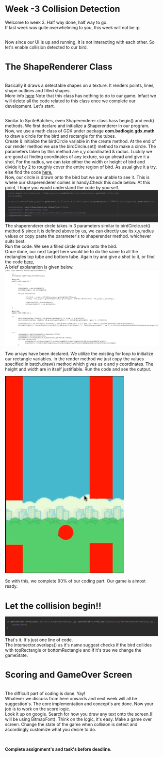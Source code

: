 <h1>Week -3 Collision Detection </h1>
Welcome to week 3. Half way done, half way to go.<br>
If last week was quite overwhelming to you, this week will not be :p<br>
<br>

Now since our UI is up and running, it is not interacting with each other.
So let's enable collision detected to our bird.

<h1> The ShapeRenderer Class</h1><br>
Basically it draws a detectable shapes on a texture. It renders points, lines, shape outlines and filled shapes.<br>
More info <a href="https://libgdx.badlogicgames.com/ci/nightlies/docs/api/com/badlogic/gdx/graphics/glutils/ShapeRenderer.html">here</a>
Note that this class has nothing to do to our game. Infact we will delete all the code related to this class once we complete our development.
Let's start.
<br><br>

Similar to SpriteBatches, even Shaperenderer class hass begin() and end() methods. We first declare and initialize a Shaperenderer in our program.
Now, we use a math class of GDX under package <b>com.badlogic.gdx.math </b> to draw a circle for the bird and rectangle for the tubes.<br>
Create & initialize the birdCircle variable in the create method. At the end of our render method we use the birdCircle.set() method to make
a circle. The parameters taken by this method are x,y coordinated & radius. Luckily we are good at finding coordinates of any texture, so
go ahead and give it a shot. For the radius, we can take either the width or height of bird and divide it by 2 to roughly cover the entire region
of bird. As usual give it a try, else find the code <a href="https://raw.githubusercontent.com/thecoderpb/Android-Game-Development-With-LibGDX/master/blobs/birdCircle.png">here.</a>
<br>
Now, our circle is drawn onto the bird but we are unable to see it. This is where our shaperenderer comes in handy.Check this code below.
At this point, I hope you would understand the code by yourself.<br>
<img src="https://raw.githubusercontent.com/thecoderpb/Android-Game-Development-With-LibGDX/master/blobs/shapeRend.png"><br>
The shaperenderer circle takes in 3 parameters similar to birdCircle.set() method & since it is defined above by us, we can directly use
its x,y,radius values or copy paste the parameter's to shaperender method. whichever suits best.<br>
Run the code. We see a filled circle drawn onto the bird.<br>
Once done, our next target here would be to do the same to all the rectangles top tube and bottom tube. Again try and give a shot to it,
or find the code <a href="">here.</a><br>
A brief explanation is given below.<br>
<img src="https://raw.githubusercontent.com/thecoderpb/Android-Game-Development-With-LibGDX/master/blobs/shape.png" alt="loading"><br>

Two arrays have been declared. We utilize the existing for loop to initialize our rectangle variables. In the render method we just copy
the values specified in batch.draw() method which gives us x and y coordinates. The height and width are in itself justifiable.
Run the code and see the output.

<img src="https://raw.githubusercontent.com/thecoderpb/Android-Game-Development-With-LibGDX/master/blobs/flappy.png" alt="loading">

So with this, we complete 90% of our coding part. Our game is almost ready.

<h1>Let the collision begin!!</h1>

<img src="https://raw.githubusercontent.com/thecoderpb/Android-Game-Development-With-LibGDX/master/blobs/intersector.png" alt="loading">
<br>
That's it. It's just one line of code.
<br>The intersector.overlaps() as it's name suggest checks if the bird collides with topRectangle or bottomRectangle and if it's true
we change the gameState.

<h1>Scoring and GameOver Screen</h1>
 <br>
The difficult part of coding is done. Yay!<br>
Whatever we discuss from here onwards and next week will all be suggestion's. The core implementation and concept's are done.
Now your job is to work on the score logic.<br>
Look it up on google. Search for how you draw any text onto the screen.(I will be using BitmapFont). Think on the logic, it's easy.
Make a game over screen. Change the state of the game when collision is detect and accordingly customize what you desire to do.

<br><br>
<strong>Complete assignment's and task's before deadline.</strong>
